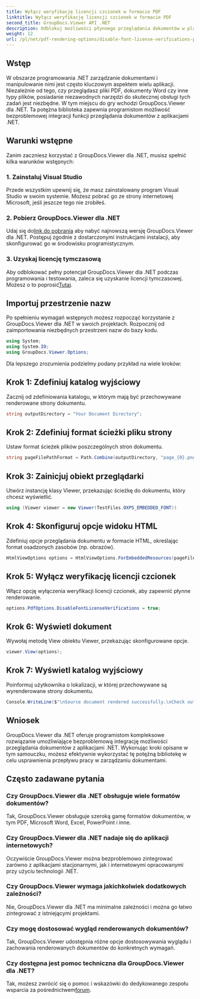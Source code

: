 ```yaml
---
title: Wyłącz weryfikację licencji czcionek w formacie PDF
linktitle: Wyłącz weryfikację licencji czcionek w formacie PDF
second_title: GroupDocs.Viewer API .NET
description: Odblokuj możliwości płynnego przeglądania dokumentów w platformie .NET dzięki GroupDocs.Viewer dla platformy .NET. Z łatwością integruj i dostosowuj renderowanie dokumentów przy minimalnych zależnościach.
weight: 12
url: /pl/net/pdf-rendering-options/disable-font-license-verifications-pdf/
---
```

## Wstęp
W obszarze programowania .NET zarządzanie dokumentami i manipulowanie nimi jest często kluczowym aspektem wielu aplikacji. Niezależnie od tego, czy przeglądasz pliki PDF, dokumenty Word czy inne typy plików, posiadanie niezawodnych narzędzi do skutecznej obsługi tych zadań jest niezbędne. W tym miejscu do gry wchodzi GroupDocs.Viewer dla .NET. Ta potężna biblioteka zapewnia programistom możliwość bezproblemowej integracji funkcji przeglądania dokumentów z aplikacjami .NET.
## Warunki wstępne
Zanim zaczniesz korzystać z GroupDocs.Viewer dla .NET, musisz spełnić kilka warunków wstępnych:
### 1. Zainstaluj Visual Studio
Przede wszystkim upewnij się, że masz zainstalowany program Visual Studio w swoim systemie. Możesz pobrać go ze strony internetowej Microsoft, jeśli jeszcze tego nie zrobiłeś.
### 2. Pobierz GroupDocs.Viewer dla .NET
 Udaj się do[link do pobrania](https://releases.groupdocs.com/viewer/net/) aby nabyć najnowszą wersję GroupDocs.Viewer dla .NET. Postępuj zgodnie z dostarczonymi instrukcjami instalacji, aby skonfigurować go w środowisku programistycznym.
### 3. Uzyskaj licencję tymczasową
 Aby odblokować pełny potencjał GroupDocs.Viewer dla .NET podczas programowania i testowania, zaleca się uzyskanie licencji tymczasowej. Możesz o to poprosić[Tutaj](https://purchase.groupdocs.com/temporary-license/).

## Importuj przestrzenie nazw
Po spełnieniu wymagań wstępnych możesz rozpocząć korzystanie z GroupDocs.Viewer dla .NET w swoich projektach. Rozpocznij od zaimportowania niezbędnych przestrzeni nazw do bazy kodu.
```csharp
using System;
using System.IO;
using GroupDocs.Viewer.Options;
```

Dla lepszego zrozumienia podzielmy podany przykład na wiele kroków:
## Krok 1: Zdefiniuj katalog wyjściowy
Zacznij od zdefiniowania katalogu, w którym mają być przechowywane renderowane strony dokumentu.
```csharp
string outputDirectory = "Your Document Directory";
```
## Krok 2: Zdefiniuj format ścieżki pliku strony
Ustaw format ścieżek plików poszczególnych stron dokumentu.
```csharp
string pageFilePathFormat = Path.Combine(outputDirectory, "page_{0}.png");
```
## Krok 3: Zainicjuj obiekt przeglądarki
Utwórz instancję klasy Viewer, przekazując ścieżkę do dokumentu, który chcesz wyświetlić.
```csharp
using (Viewer viewer = new Viewer(TestFiles.OXPS_EMBEDDED_FONT))
```
## Krok 4: Skonfiguruj opcje widoku HTML
Zdefiniuj opcje przeglądania dokumentu w formacie HTML, określając format osadzonych zasobów (np. obrazów).
```csharp
HtmlViewOptions options = HtmlViewOptions.ForEmbeddedResources(pageFilePathFormat);
```
## Krok 5: Wyłącz weryfikację licencji czcionek
Włącz opcję wyłączenia weryfikacji licencji czcionek, aby zapewnić płynne renderowanie.
```csharp
options.PdfOptions.DisableFontLicenseVerifications = true;
```
## Krok 6: Wyświetl dokument
Wywołaj metodę View obiektu Viewer, przekazując skonfigurowane opcje.
```csharp
viewer.View(options);
```
## Krok 7: Wyświetl katalog wyjściowy
Poinformuj użytkownika o lokalizacji, w której przechowywane są wyrenderowane strony dokumentu.
```csharp
Console.WriteLine($"\nSource document rendered successfully.\nCheck output in {outputDirectory}.");
```

## Wniosek
GroupDocs.Viewer dla .NET oferuje programistom kompleksowe rozwiązanie umożliwiające bezproblemową integrację możliwości przeglądania dokumentów z aplikacjami .NET. Wykonując kroki opisane w tym samouczku, możesz efektywnie wykorzystać tę potężną bibliotekę w celu usprawnienia przepływu pracy w zarządzaniu dokumentami.
## Często zadawane pytania
### Czy GroupDocs.Viewer dla .NET obsługuje wiele formatów dokumentów?
Tak, GroupDocs.Viewer obsługuje szeroką gamę formatów dokumentów, w tym PDF, Microsoft Word, Excel, PowerPoint i inne.
### Czy GroupDocs.Viewer dla .NET nadaje się do aplikacji internetowych?
Oczywiście GroupDocs.Viewer można bezproblemowo zintegrować zarówno z aplikacjami stacjonarnymi, jak i internetowymi opracowanymi przy użyciu technologii .NET.
### Czy GroupDocs.Viewer wymaga jakichkolwiek dodatkowych zależności?
Nie, GroupDocs.Viewer dla .NET ma minimalne zależności i można go łatwo zintegrować z istniejącymi projektami.
### Czy mogę dostosować wygląd renderowanych dokumentów?
Tak, GroupDocs.Viewer udostępnia różne opcje dostosowywania wyglądu i zachowania renderowanych dokumentów do konkretnych wymagań.
### Czy dostępna jest pomoc techniczna dla GroupDocs.Viewer dla .NET?
 Tak, możesz zwrócić się o pomoc i wskazówki do dedykowanego zespołu wsparcia za pośrednictwem[forum](https://forum.groupdocs.com/c/viewer/9).